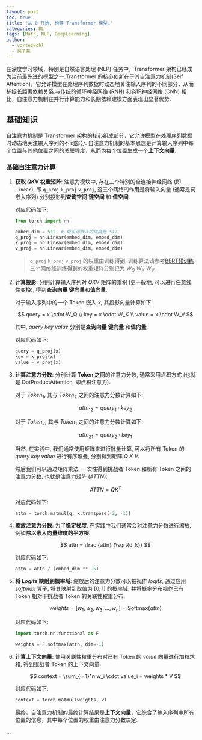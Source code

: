 ```yaml
---
layout: post
toc: true
title: "从 0 开始, 构建 Transformer 模型."
categories: DL
tags: [Math, NLP, DeepLearning]
author:
  - vortezwohl
  - 吴子豪
---
```

在深度学习领域，特别是自然语言处理 (NLP) 任务中，Transformer 架构已经成为当前最先进的模型之一.Transformer 的核心创新在于其自注意力机制(Self Attention)，它允许模型在处理序列数据时动态地关注输入序列的不同部分，从而捕捉长距离依赖关系​.与传统的循环神经网络 (RNN) 和卷积神经网络 (CNN) 相比，自注意力机制在并行计算能力和长期依赖建模方面表现出显著优势.

## 基础知识

自注意力机制是 Transformer 架构的核心组成部分，它允许模型在处理序列数据时动态地关注输入序列的不同部分. 自注意力机制的基本思想是计算输入序列中每个位置与其他位置之间的关联程度，从而为每个位置生成一个**上下文向量**. 

### 基础自注意力计算

1. **获取 $QKV$ 权重矩阵**: 注意力模块中, 存在三个特别的全连接神经网络 (即 `Linear`), 即 `q_proj` `k_proj` `v_proj`, 这三个网络的作用是将输入向量 (通常是词嵌入序列) 分别投影到**查询空间** **键空间** 和 **值空间**.

    对应代码如下:

    ```python
    from torch import nn

    embed_dim = 512  # 假设词嵌入的维度是 512
    q_proj = nn.Linear(embed_dim, embed_dim)​
    k_proj = nn.Linear(embed_dim, embed_dim)​
    v_proj = nn.Linear(embed_dim, embed_dim)
    ```

    > `q_proj` `k_proj` `v_proj` 的权重由训练得到, 训练算法请参考[BERT预训练](https://vortezwohl.github.io/nlp/2025/04/30/%E6%B7%B1%E5%85%A5BERT.html#bert-%E9%A2%84%E8%AE%AD%E7%BB%83%E6%96%B9%E6%B3%95). 三个网络经训练得到的权重矩阵分别记为 $W_Q$ $W_K$ $W_V$.

2. **计算投影**: 分别计算输入序列对 $QKV$ 矩阵的乘积 (更一般地, 可以进行任意线性变换), 得到**查询向量** **键向量**和**值向量**.

    对于输入序列中的一个 Token 嵌入 $x$, 其投影向量计算如下:

    $$
    query = x \cdot W_Q \\
    key = x \cdot W_K \\
    value = x \cdot W_V
    $$

    其中, $query$ $key$ $value$ 分别是**查询向量** **键向量** 和**值向量**.

    对应代码如下:

    ```python
    query = q_proj(x)
    key = k_proj(x)
    value = v_proj(x)
    ```

3. **计算注意力分数**: 分别计算 **Token 之间**的注意力分数, 通常采用点积方式 (也就是 DotProductAttention, 即点积注意力).

    对于 $Token_1$, 其与 $Token_2$ 之间的注意力分数计算如下:

    $$
    attn_{12} = query_1 \cdot key_2
    $$

    对于 $Token_2$, 其与 $Token_1$ 之间的注意力分数计算如下:

    $$
    attn_{21} = query_2 \cdot key_1
    $$

    当然, 在实践中, 我们通常使用矩阵来进行批量计算, 可以将所有 Token 的 $query$ $key$ $value$ 进行有序堆叠, 分别得到矩阵 $Q$ $K$ $V$.

    然后我们可以通过矩阵乘法, 一次性得到挑战者 Token 和所有 Token 之间的注意力分数, 也就是注意力矩阵 ($ATTN$):

    $$
    ATTN = QK^T
    $$

    对应代码如下:

    ```python
    attn = torch.matmul(q, k.transpose(-2, -1))
    ```

4. **缩放注意力分数**: 为了**稳定梯度**, 在实践中我们通常会对注意力分数进行缩放, 例如**除以嵌入向量维度的平方根**.

    $$
    attn = \frac {attn} {\sqrt{d_k}}
    $$

    对应代码如下:

    ```python
    attn = attn / (embed_dim ** .5)
    ```

5. **将 $Logits$ 映射到概率域**: 缩放后的注意力分数可以被视作 $logits$, 通过应用 $softmax$ 算子, 将其映射到取值为 $[0, 1]$ 的概率域, 并将概率分布视作已有 Token 相对于挑战者 Token 的关联性权重分布.

    $$
    weights = [w_1, w_2, w_3, ..., w_n] = \text{Softmax}(attn)
    $$

    对应代码如下:

    ```python
    import torch.nn.functional as F

    weights = F.softmax(attn, dim=-1)
    ```

6. **计算上下文向量**: 使用关联性权重分布对已有 Token 的 $value$ 向量进行加权求和, 得到挑战者 Token 的上下文向量.

    $$
    context = \sum_{i=1}^n w_i \cdot value_i = weights * V
    $$

    对应代码如下:

    ```python
    context = torch.matmul(weights, v)
    ```

    最终，自注意力机制的最终计算结果是**上下文向量**，它综合了输入序列中所有位置的信息，其中每个位置的权重由注意力分数决定​.

...
